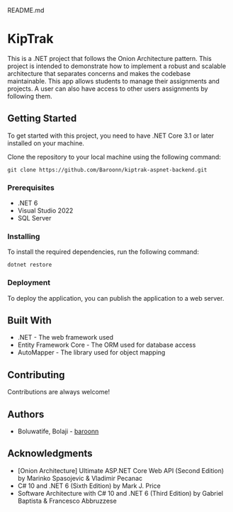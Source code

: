 README.md

# KipTrak

This is a .NET project that follows the Onion Architecture pattern. This project is intended to demonstrate how to implement a robust and scalable architecture that separates concerns and makes the codebase maintainable. 
This app allows students to manage their assignments and projects. A user can also have access to other users assignments by following them.

## Getting Started

To get started with this project, you need to have .NET Core 3.1 or later installed on your machine.

Clone the repository to your local machine using the following command:

```
git clone https://github.com/Baroonn/kiptrak-aspnet-backend.git
```

### Prerequisites

* .NET 6
* Visual Studio 2022
* SQL Server 

### Installing

To install the required dependencies, run the following command:

```
dotnet restore
```

### Deployment

To deploy the application, you can publish the application to a web server.

## Built With

* .NET - The web framework used
* Entity Framework Core - The ORM used for database access
* AutoMapper - The library used for object mapping

## Contributing

Contributions are always welcome!

## Authors

* Boluwatife, Bolaji - [baroonn](https://github.com/Baroonn)

## Acknowledgments

* [Onion Architecture] Ultimate ASP.NET Core Web API (Second Edition) by Marinko Spasojevic & Vladimir Pecanac
* C# 10 and .NET 6 (Sixth Edition) by Mark J. Price
* Software Architecture with C# 10 and .NET 6 (Third Edition) by Gabriel Baptista & Francesco Abbruzzese
